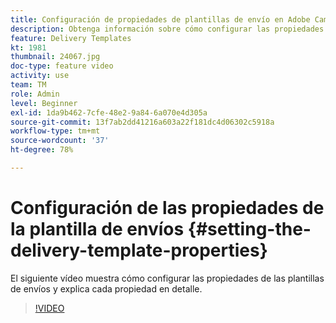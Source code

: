 ```yaml
---
title: Configuración de propiedades de plantillas de envío en Adobe Campaign Classic
description: Obtenga información sobre cómo configurar las propiedades de la plantilla de envíos.
feature: Delivery Templates
kt: 1981
thumbnail: 24067.jpg
doc-type: feature video
activity: use
team: TM
role: Admin
level: Beginner
exl-id: 1da9b462-7cfe-48e2-9a84-6a070e4d305a
source-git-commit: 13f7ab2dd41216a603a22f181dc4d06302c5918a
workflow-type: tm+mt
source-wordcount: '37'
ht-degree: 78%

---
```


# Configuración de las propiedades de la plantilla de envíos {#setting-the-delivery-template-properties}

El siguiente vídeo muestra cómo configurar las propiedades de las plantillas de envíos y explica cada propiedad en detalle.

>[!VIDEO](https://video.tv.adobe.com/v/24067?quality=12&learn=on)
